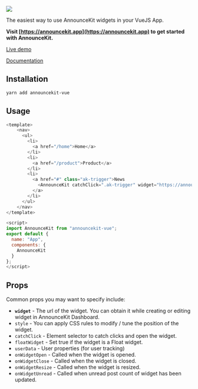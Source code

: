 ![](https://announcekit.app/images/logo@2x.png)

The easiest way to use AnnounceKit widgets in your VueJS App.

**Visit [https://announcekit.app](https://announcekit.app) to get started with AnnounceKit.**

[Live demo](https://codesandbox.io/s/vue-template-b8nc7)

[Documentation](https://announcekit.app/docs/vuejs)

## Installation

```sh
yarn add announcekit-vue
```

## Usage

```js
<template>
    <nav>
      <ul>
        <li>
          <a href="/home">Home</a>
        </li>
        <li>
          <a href="/product">Product</a>
        </li>
        <li>
          <a href="#" class="ak-trigger">News
            <AnnounceKit catchClick=".ak-trigger" widget="https://announcekit.app/widget/adyGk"/>
          </a>
        </li>
      </ul>
    </nav>
</template>

<script>
import AnnounceKit from "announcekit-vue";
export default {
  name: "App",
  components: {
    AnnounceKit
  }
};
</script>
```

## Props

Common props you may want to specify include:

- **`widget`** - The url of the widget. You can obtain it while creating or editing widget in AnnounceKit Dashboard.
- `style` - You can apply CSS rules to modify / tune the position of the widget.
- `catchClick` - Element selector to catch clicks and open the widget.
- `floatWidget` - Set true if the widget is a Float widget.
- `userData` - User properties (for user tracking)
- `onWidgetOpen` - Called when the widget is opened.
- `onWidgetClose` - Called when the widget is closed.
- `onWidgetResize` - Called when the widget is resized.
- `onWidgetUnread` - Called when unread post count of widget has been updated.

